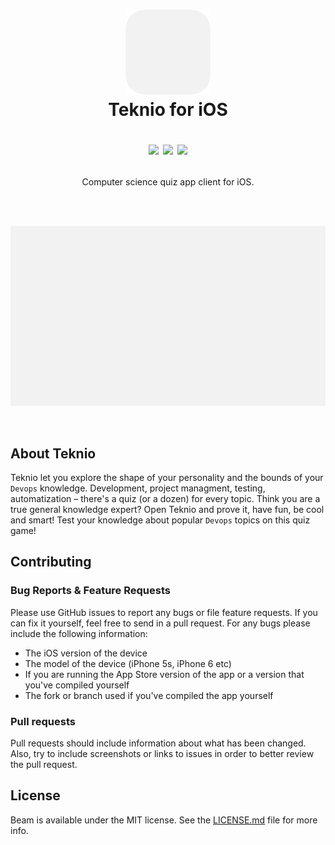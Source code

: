 <h1 align="center">
  <img src="Docs/Icon.png" width="136" alt="icon">
  <br>Teknio for iOS<br>
  <p align="center">
    <img src="https://img.shields.io/badge/Language-Swift-blue.svg">
    <a href="LICENSE.md"><img src="https://img.shields.io/badge/License-MIT-brightgreen.svg"></a>
    <img src="https://img.shields.io/badge/Type-Project-orange.svg">
  </p>
</h1>
<p align="center">Сomputer science quiz app client for iOS.</p>
<br><br>
<p align="center"><img src="Docs/Mockup.png" width="700"></p>
<br>


## About Teknio

Teknio let you explore the shape of your personality and the bounds of your `Devops` knowledge. Development, project managment, testing, automatization – there's a quiz (or a dozen) for every topic. Think you are a true general knowledge expert? Open Teknio and prove it, have fun, be cool and smart! Test your knowledge about popular `Devops` topics on this quiz game!


## Contributing

### Bug Reports & Feature Requests
Please use GitHub issues to report any bugs or file feature requests. If you can fix it yourself, feel free to send in a pull request.
For any bugs please include the following information:
- The iOS version of the device
- The model of the device (iPhone 5s, iPhone 6 etc)
- If you are running the App Store version of the app or a version that you've compiled yourself
- The fork or branch used if you've compiled the app yourself

### Pull requests

Pull requests should include information about what has been changed. Also, try to include screenshots or links to issues in order to better review the pull request.


## License

Beam is available under the MIT license. See the [LICENSE.md](LICENSE.md) file for more info.
